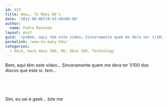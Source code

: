 ```yaml
---
id: 425
title: Wow…. To Many HD´s
date: '2012-09-06T19:43:40+00:00'
author: 
  name: Pedro Resende
layout: post
guid: '<p>Bem, aqui têm este video… Sinceramente quem me dera ter 1/100 dos discos que este sr. tem…</p><p>&nbsp;</p><p class=" text-center">&nbsp;</p><p>Sim, eu sei é geek… bite me</p>'
permalink: /wow-to-many-hds/
categories:
  - Hack, Hack Xbox 360, HD, Xbox 360, Technology
---
```

Bem, aqui têm este video… Sinceramente quem me dera ter 1/100 dos discos que este sr. tem…

&nbsp;

<p class=" text-center">
  &nbsp;
</p>

Sim, eu sei é geek… bite me